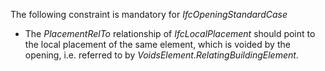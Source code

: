 The following constraint is mandatory for _IfcOpeningStandardCase_

* The _PlacementRelTo_ relationship of _IfcLocalPlacement_ should point to the local placement of the same element, which is voided by the opening, i.e. referred to by _VoidsElement.RelatingBuildingElement_.